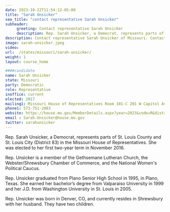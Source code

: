 ```yaml
---
date: 2023-10-22T11:54:12-05:00
title: "Sarah Unsicker"
seo_title: "contact representative Sarah Unsicker"
subheader:
     greeting: Contact representative Sarah Unsicker
     description: Rep. Sarah Unsicker, a Democrat, represents parts of St. Louis County and St. Louis City (District 83) in the Missouri House of Representatives. She was elected to her first two-year term in November 2016.
description: Contact representative Sarah Unsicker of Missouri. Contact information for Sarah Unsicker includes email address, phone number, and mailing address.
image: sarah-unsicker.jpeg
video:
url:  /states/missouri/sarah-unsicker/
weight: 1
layout: course_home

####candidate
name: Sarah Unsicker
state: Missouri
party: Democratic
role: Representative
inoffice: current
elected: 2017
mailing1: Missouri House of Representatives Room 101-C 201 W Capitol Ave Jefferson City, MO 65101
phone1: 573-751-2883
website: https://house.mo.gov/MemberDetails.aspx?year=2023&code=R&district=083/
email : Sarah.Unsicker@house.mo.gov
twitter: sarahunsicker
---
```


Rep. Sarah Unsicker, a Democrat, represents parts of St. Louis County and St. Louis City (District 83) in the Missouri House of Representatives. She was elected to her first two-year term in November 2016.

Rep. Unsicker is a member of the Gethsemane Lutheran Church, the Webster/Shrewsbury Chamber of Commerce, and the National Women's Political Caucus.

Rep. Unsicker graduated from Plano Senior High School in 1995, in Plano, Texas. She earned her bachelor’s degree from Valparaiso University in 1999 and her J.D. from Washington University in St. Louis in 2005.

Rep. Unsicker was born in Denver, CO, and currently resides in Shrewsbury with her husband. They have two children.
